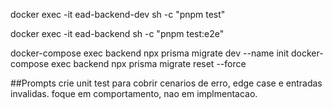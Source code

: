 docker exec -it ead-backend-dev sh -c "pnpm test"

docker exec -it ead-backend sh -c "pnpm test:e2e"

docker-compose exec backend npx prisma migrate dev --name init
docker-compose exec backend npx prisma migrate reset --force


##Prompts
crie unit test para cobrir cenarios de erro, edge case e entradas invalidas. foque em comportamento, nao em implmentacao.